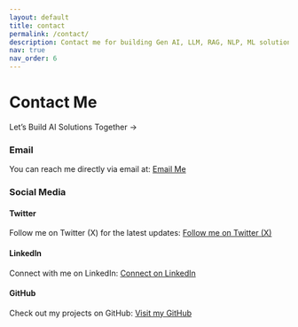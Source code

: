 ```yaml
---
layout: default
title: contact
permalink: /contact/
description: Contact me for building Gen AI, LLM, RAG, NLP, ML solutions
nav: true
nav_order: 6
---
```


# Contact Me

Let’s Build AI Solutions Together →

### Email
You can reach me directly via email at:
[Email Me](mailto:sohom1ghosh@gmail.com)

### Social Media

#### Twitter
Follow me on Twitter (X) for the latest updates:
[Follow me on Twitter (X)](https://twitter.com/sohom1ghosh)

#### LinkedIn
Connect with me on LinkedIn:
[Connect on LinkedIn](https://www.linkedin.com/in/sohomghosh/)

#### GitHub
Check out my projects on GitHub:
[Visit my GitHub](https://github.com/sohomghosh/)
